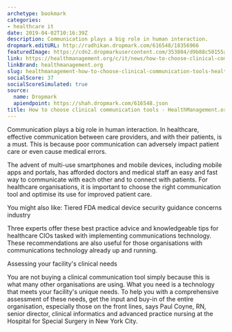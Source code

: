 ```yaml
---
archetype: bookmark
categories:
- healthcare it
date: 2019-04-02T10:16:39Z
description: Communication plays a big role in human interaction.
dropmark.editURL: http://radhikan.dropmark.com/616548/18356966
featuredImage: https://cdn2.dropmarkusercontent.com/353804/d9b88c50155adf1b2c2740fac0d5d0382b3e5b914fa978ca80f345bcb2f896ae/thumbnail/00114508_cw_image_wi_0e2db5559e5a1ee1a3491e80139d3400.png?Expires=1557430062&Signature=EKUSq5Hwz5PdZfODGQLaOc6AK8DDx~MRgNH9E-dgJ5-gPuBr1ayK-84Q6j1MOV~vFtnWjs4qx9fEHF~zPP9sOp5CypNESLOGc0wZrGp9~4qfBEArNOA6ZedItvgltQVeU3sbeDvHJ9YCacevzRuW-Ho9K6VC0iaKFsfpPJ1XyWMpyC2~v1mfTqWW20rq4KsxXF6D6h4K5gxM5WRNEy2eqwdeC82tPB~OeLMBqSseX4aUa6M273FADPqltt4jGnhk-YL~moupxKQYoB-3hca6ZvhwIaJbIBA-J7oSwGV6FvdOu8wicIgvVQPNNCJGzakju1GFZywVObDiz7Wj5fJ8kg__&Key-Pair-Id=APKAITQYWVEN757ZA4KQ
link: https://healthmanagement.org/c/it/news/how-to-choose-clinical-communication-tools
linkBrand: healthmanagement.org
slug: healthmanagement-how-to-choose-clinical-communication-tools-healthmanagement-org
socialScore: 37
socialScoreSimulated: true
source:
  name: Dropmark
  apiendpoint: https://shah.dropmark.com/616548.json
title: How to choose clinical communication tools - HealthManagement.org
---
```

Communication plays a big role in human interaction. In healthcare, effective communication between care providers, and with their patients, is a must. This is because poor communication can adversely impact patient care or even cause medical errors.
 

The advent of multi-use smartphones and mobile devices, including mobile apps and portals, has afforded doctors and medical staff an easy and fast way to communicate with each other and to connect with patients. For healthcare organisations, it is important to choose the right communication tool and optimise its use for improved patient care.

 
You might also like: Tiered FDA medical device security guidance concerns industry


Three experts offer these best practice advice and knowledgeable tips for healthcare CIOs tasked with implementing communications technology. These recommendations are also useful for those organisations with communications technology already up and running.

 

Assessing your facility's clinical needs

 

You are not buying a clinical communication tool simply because this is what many other organisations are using. What you need is a technology that meets your facility's unique needs. To help you with a comprehensive assessment of these needs, get the input and buy-in of the entire organisation, especially those on the front lines, says Paul Coyne, RN, senior director, clinical informatics and advanced practice nursing at the Hospital for Special Surgery in New York City. 

